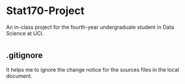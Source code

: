 # Stat170-Project
An in-class project for the fourth-year undergraduate student in Data Science at UCI.

#

## .gitignore
It helps me to ignore the change notice for the sources files in the local document. 

